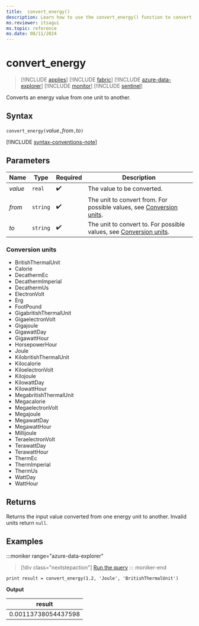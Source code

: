 ```yaml
---
title:  convert_energy()
description: Learn how to use the convert_energy() function to convert an energy input value from one unit to another.
ms.reviewer: itsagui
ms.topic: reference
ms.date: 08/11/2024
---
```

# convert_energy

> [!INCLUDE [applies](../includes/applies-to-version/applies.md)] [!INCLUDE [fabric](../includes/applies-to-version/fabric.md)] [!INCLUDE [azure-data-explorer](../includes/applies-to-version/azure-data-explorer.md)] [!INCLUDE [monitor](../includes/applies-to-version/monitor.md)] [!INCLUDE [sentinel](../includes/applies-to-version/sentinel.md)]

Converts an energy value from one unit to another.

## Syntax

`convert_energy(`*value*`,`*from*`,`*to*`)`

[!INCLUDE [syntax-conventions-note](../includes/syntax-conventions-note.md)]

## Parameters

| Name | Type | Required | Description |
|--|--|--|--|
| *value* | `real` |  :heavy_check_mark: | The value to be converted. |
| *from* | `string` |  :heavy_check_mark: | The unit to convert from. For possible values, see [Conversion units](#conversion-units). |
| *to* | `string` |  :heavy_check_mark: | The unit to convert to. For possible values, see [Conversion units](#conversion-units). |

### Conversion units

* BritishThermalUnit
* Calorie
* DecathermEc
* DecathermImperial
* DecathermUs
* ElectronVolt
* Erg
* FootPound
* GigabritishThermalUnit
* GigaelectronVolt
* Gigajoule
* GigawattDay
* GigawattHour
* HorsepowerHour
* Joule
* KilobritishThermalUnit
* Kilocalorie
* KiloelectronVolt
* Kilojoule
* KilowattDay
* KilowattHour
* MegabritishThermalUnit
* Megacalorie
* MegaelectronVolt
* Megajoule
* MegawattDay
* MegawattHour
* Millijoule
* TeraelectronVolt
* TerawattDay
* TerawattHour
* ThermEc
* ThermImperial
* ThermUs
* WattDay
* WattHour

## Returns

 Returns the input value converted from one energy unit to another. Invalid units return `null`.

## Examples

:::moniker range="azure-data-explorer"
> [!div class="nextstepaction"]
> <a href=" https://dataexplorer.azure.com/clusters/help/databases/Samples?query=H4sIAAAAAAAAAysoyswrUShKLS7NKVGwVUjOzytLLSqJT81LLUqv1DDUM9JRUPfKL81JVQcynIoySzKLM0IyUotyE3NC8zJL1DUBDSFj0EEAAAA=" target="_blank">Run the query</a>
::: moniker-end

```kusto
print result = convert_energy(1.2, 'Joule', 'BritishThermalUnit')
```

**Output**

|result|
|---|
|0.00113738054437598|
